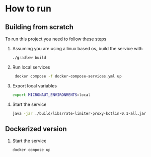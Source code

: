 # How to run

## Building from scratch

To run this project you need to follow these steps

1. Assuming you are using a linux based os, build the service with
    ```bash
    ./gradlew build 
    ```
2. Run local services

   ```bash
    docker compose -f docker-compose-services.yml up
    ```

3. Export local variables

    ```bash
    export MICRONAUT_ENVIRONMENTS=local
    ```

4. Start the service
    ```bash
    java -jar ./build/libs/rate-limiter-proxy-kotlin-0.1-all.jar
    ```

## Dockerized version

1. Start the service
    ```bash
    docker compose up
    ```
